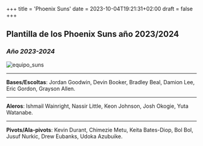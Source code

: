 +++
title = 'Phoenix Suns'
date = 2023-10-04T19:21:31+02:00
draft = false
+++

## Plantilla de los Phoenix Suns año 2023/2024
### *Año 2023-2024*
![equipo_suns](/images/suns.webp)
***
**Bases/Escoltas**: Jordan Goodwin, Devin Booker, Bradley Beal, Damion Lee, Eric Gordon, Grayson Allen.
***
**Aleros**: Ishmail Wainright, Nassir Little, Keon Johnson, Josh Okogie, Yuta Watanabe.
***
**Pivots/Ala-pivots**: Kevin Durant, Chimezie Metu, Keita Bates-Diop, Bol Bol, Jusuf Nurkic, Drew Eubanks, Udoka Azubuike.
